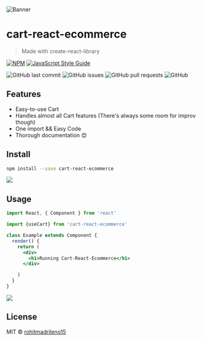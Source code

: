 ![Banner](https://res.cloudinary.com/dlxxe3zdi/image/upload/v1626015416/Cart-react_mbeeuw.png)

# cart-react-ecommerce

> Made with create-react-library

[![NPM](https://img.shields.io/npm/v/cart-react-ecommerce.svg)](https://www.npmjs.com/package/cart-react-ecommerce) [![JavaScript Style Guide](https://img.shields.io/badge/code_style-standard-brightgreen.svg)](https://standardjs.com)

![GitHub last commit](https://img.shields.io/github/last-commit/rohitmadrileno15/cart-react-ecommerce)
![GitHub issues](https://img.shields.io/github/issues-raw/rohitmadrileno15/cart-react-ecommerce)
![GitHub pull requests](https://img.shields.io/github/issues-pr/rohitmadrileno15/cart-react-ecommerce)
![GitHub](https://img.shields.io/github/license/rohitmadrileno15/cart-react-ecommerce)

## Features

- Easy-to-use Cart
- Handles almost all Cart features (There's always some room for improv though)
- One import && Easy Code
- Thorough documentation :heart_eyes:


## Install

```bash
npm install --save cart-react-ecommerce
```

![](https://media.giphy.com/media/1BFEEIo4h1BuTH8eqP/giphy.gif)


## Usage

```jsx
import React, { Component } from 'react'

import {useCart} from 'cart-react-ecommerce'

class Example extends Component {
  render() {
    return (
      <div>
        <h1>Running Cart-React-Ecommerce</h1>
      </div>

    )
  }
}
```

![](https://media.giphy.com/media/8X2kIbRJZQkdXt46ur/giphy.gif)

## License

MIT © [rohitmadrileno15](https://github.com/rohitmadrileno15)
